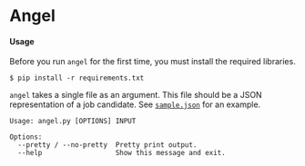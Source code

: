 # Angel

#### Usage

Before you run `angel` for the first time, you must install the required libraries.

```
$ pip install -r requirements.txt
```


`angel` takes a single file as an argument. This file should be a JSON representation of a job candidate. See [`sample.json`](sample.json) for an example.

```
Usage: angel.py [OPTIONS] INPUT

Options:
  --pretty / --no-pretty  Pretty print output.
  --help                  Show this message and exit.
```